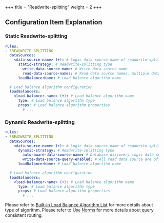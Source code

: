 +++
title = "Readwrite-splitting"
weight = 2
+++

## Configuration Item Explanation

### Static Readwrite-splitting

```yaml
rules:
- !READWRITE_SPLITTING
  dataSources:
    <data-source-name> (+): # Logic data source name of readwrite-splitting
      static-strategy: # Readwrite-splitting type
        write-data-source-name: # Write data source name
        read-data-source-names: # Read data source names, multiple data source names separated with comma
      loadBalancerName: # Load balance algorithm name
  
  # Load balance algorithm configuration
  loadBalancers:
    <load-balancer-name> (+): # Load balance algorithm name
      type: # Load balance algorithm type
      props: # Load balance algorithm properties
        # ...
```

### Dynamic Readwrite-splitting

```yaml
rules:
- !READWRITE_SPLITTING
  dataSources:
    <data-source-name> (+): # Logic data source name of readwrite-splitting
      dynamic-strategy: # Readwrite-splitting type
        auto-aware-data-source-name: # Database discovery logic data source name
        write-data-source-query-enabled: # All read data source are offline, write data source whether the data source is responsible for read traffic
      loadBalancerName: # Load balance algorithm name
  
  # Load balance algorithm configuration
  loadBalancers:
    <load-balancer-name> (+): # Load balance algorithm name
      type: # Load balance algorithm type
      props: # Load balance algorithm properties
        # ...
```

Please refer to [Built-in Load Balance Algorithm List](/en/user-manual/shardingsphere-jdbc/builtin-algorithm/load-balance) for more details about type of algorithm.
Please refer to [Use Norms](/en/features/readwrite-splitting/use-norms) for more details about query consistent routing.
